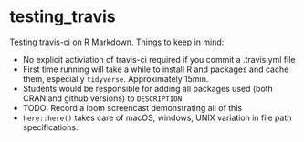 # testing_travis

Testing travis-ci on R Markdown. Things to keep in mind:

* No explicit activiation of travis-ci required if you commit a .travis.yml file
* First time running will take a while to install R and packages and cache them, 
especially `tidyverse`. Approximately 15min.
* Students would be responsible for adding all packages used (both CRAN and github versions) to `DESCRIPTION`
* TODO: Record a loom screencast demonstrating all of this
* `here::here()` takes care of macOS, windows, UNIX variation in file path specifications. 